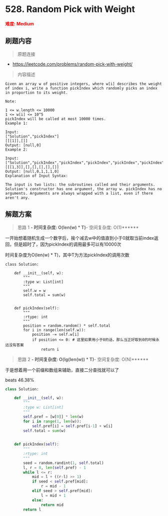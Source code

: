 # 528. Random Pick with Weight

**<font color=red>难度: Medium</font>**

## 刷题内容

> 原题连接

* https://leetcode.com/problems/random-pick-with-weight/

> 内容描述

```
Given an array w of positive integers, where w[i] describes the weight of index i, write a function pickIndex which randomly picks an index in proportion to its weight.

Note:

1 <= w.length <= 10000
1 <= w[i] <= 10^5
pickIndex will be called at most 10000 times.
Example 1:

Input: 
["Solution","pickIndex"]
[[[1]],[]]
Output: [null,0]
Example 2:

Input: 
["Solution","pickIndex","pickIndex","pickIndex","pickIndex","pickIndex"]
[[[1,3]],[],[],[],[],[]]
Output: [null,0,1,1,1,0]
Explanation of Input Syntax:

The input is two lists: the subroutines called and their arguments. Solution's constructor has one argument, the array w. pickIndex has no arguments. Arguments are always wrapped with a list, even if there aren't any.
```

## 解题方案

> 思路 1
******- 时间复杂度: O(len(w) * T)******- 空间复杂度: O(1)******


一开始想着随机生成一个数字后，挨个减去w中的值直到小于0就取当前index返回，但是超时了，因为pickIndex的调用最多可以有10000次

时间复杂度为O(len(w) * T)，其中T为方法pickIndex的调用次数

```
class Solution:

    def __init__(self, w):
        """
        :type w: List[int]
        """
        self.w = w
        self.total = sum(w)
        

    def pickIndex(self):
        """
        :rtype: int
        """
        position = random.random() * self.total
        for i in range(len(self.w)):
            position -= self.w[i]
            if position <= 0: # 这里如果用小于0的话，那么当正好取到0的时候永远没有答案
                return i
```


> 思路 2
******- 时间复杂度: O(lg(len(w)) * T)******- 空间复杂度: O(N)******

于是想着用一个前缀和数组来辅助，直接二分查找就可以了

beats 46.38%

```python
class Solution:

    def __init__(self, w):
        """
        :type w: List[int]
        """
        self.pref = [w[0]] * len(w)
        for i in range(1, len(w)):
            self.pref[i] = self.pref[i-1] + w[i]
        self.total = sum(w)
        

    def pickIndex(self):
        """
        :rtype: int
        """
        seed = random.randint(1, self.total)
        l, r = 0, len(self.pref) - 1
        while l <= r:
            mid = l + ((r-l) >> 1)
            if seed < self.pref[mid]:
                r = mid - 1
            elif seed > self.pref[mid]:
                l = mid + 1
            else:
                return mid
        return l
```

























